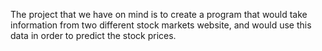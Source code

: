 The project that we have on mind is to create a program that would take information from two different stock markets website, and would use this data in order to predict the stock prices.
